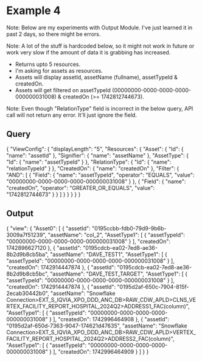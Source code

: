# Example 4

Note: Below are my experiments with Output Module. I've just learned it in past 2 days, so there might be errors.

Note: A lot of the stuff is hardcoded below, so it might not work in future or work very slow if the amount of data it is grabbing has increased.

* Returns upto 5 resources.
* I'm asking for assets as resources.
* Assets will display assetId, assetName (fullname), assetTypeId & createdOn.
* Assets will get filtered on assetTypeId (00000000-0000-0000-0000-000000031008) & createdOn (>= 1742812744673).

Note: Even though "RelationType" field is incorrect in the below query, API call will not return any error. It'll just ignore the field.

## Query

{
    "ViewConfig": {
		"displayLength": "5",
        "Resources": {
            "Asset": {
                "Id": { "name": "assetId" },
				"Signifier": { "name": "assetName" },
				"AssetType": {
					"Id": { "name": "assetTypeId" }
				},
				"RelationType": {
					"Id": { "name": "relationTypeId" }
				},
				"CreatedOn": { "name": "createdOn" },
				"Filter": {
					"AND": [
						{ "Field": { "name": "assetTypeId", "operator": "EQUALS", "value": "00000000-0000-0000-0000-000000031008" } },
						{ "Field": { "name": "createdOn", "operator": "GREATER_OR_EQUALS", "value": "1742812744673" } }
					]
				}
            }
        }
    }
}

## Output

{
    "view": {
        "Asset0": [
            {
                "assetId": "0195ccbb-fdb0-79d9-9b6b-3009a7f51239",
                "assetName": "col_2",
                "AssetType1": [
                    {
                        "assetTypeId": "00000000-0000-0000-0000-000000031008"
                    }
                ],
                "createdOn": 1742896627120
            },
            {
                "assetId": "0195cdcb-ea02-7ed8-ae36-8b2d9b8cb5ba",
                "assetName": "DAVE_TEST1",
                "AssetType1": [
                    {
                        "assetTypeId": "00000000-0000-0000-0000-000000031008"
                    }
                ],
                "createdOn": 1742914447874
            },
            {
                "assetId": "0195cdcb-ea02-7ed8-ae36-8b2d9b8cb5bc",
                "assetName": "DAVE_TEST_TARGET",
                "AssetType1": [
                    {
                        "assetTypeId": "00000000-0000-0000-0000-000000031008"
                    }
                ],
                "createdOn": 1742914447874
            },
            {
                "assetId": "0195d2af-650c-7904-815f-2ecab30442b0",
                "assetName": "Snowflake Connection>EXT_S_IQVIA_XPO_DDD_ANC_DB>RAW_CDW_APLD>CLNS_VERTEX_FACILITY_REPORT_HOSPITAL_2024Q2>ADDRESS1_FAC(column)",
                "AssetType1": [
                    {
                        "assetTypeId": "00000000-0000-0000-0000-000000031008"
                    }
                ],
                "createdOn": 1742996464908
            },
            {
                "assetId": "0195d2af-650d-7363-9047-174621d47635",
                "assetName": "Snowflake Connection>EXT_S_IQVIA_XPO_DDD_ANC_DB>RAW_CDW_APLD>VERTEX_FACILITY_REPORT_HOSPITAL_2024Q2>ADDRESS2_FAC(column)",
                "AssetType1": [
                    {
                        "assetTypeId": "00000000-0000-0000-0000-000000031008"
                    }
                ],
                "createdOn": 1742996464909
            }
        ]
    }
}
